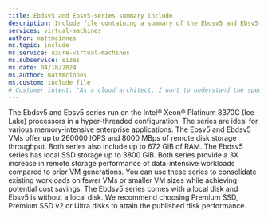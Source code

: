 ```yaml
---
title: Ebdsv5 and Ebsv5-series summary include
description: Include file containing a summary of the Ebdsv5 and Ebsv5-series size family.
services: virtual-machines
author: mattmcinnes
ms.topic: include
ms.service: azure-virtual-machines
ms.subservice: sizes
ms.date: 04/18/2024
ms.author: mattmcinnes
ms.custom: include file
# Customer intent: "As a cloud architect, I want to understand the specifications of the Ebdsv5 and Ebsv5-series virtual machines, so that I can select the appropriate size for memory-intensive enterprise applications while optimizing performance and cost."
---
```

The Ebdsv5 and Ebsv5 series run on the Intel® Xeon® Platinum 8370C (Ice Lake) processors in a hyper-threaded configuration. The series are ideal for various memory-intensive enterprise applications. The Ebsv5 and Ebdsv5 VMs offer up to 260000 IOPS and 8000 MBps of remote disk storage throughput. Both series also include up to 672 GiB of RAM. The Ebdsv5 series has local SSD storage up to 3800 GiB. Both series provide a 3X increase in remote storage performance of data-intensive workloads compared to prior VM generations. You can use these series to consolidate existing workloads on fewer VMs or smaller VM sizes while achieving potential cost savings. The Ebdsv5 series comes with a local disk and Ebsv5 is without a local disk. We recommend choosing Premium SSD, Premium SSD v2 or Ultra disks to attain the published disk performance.